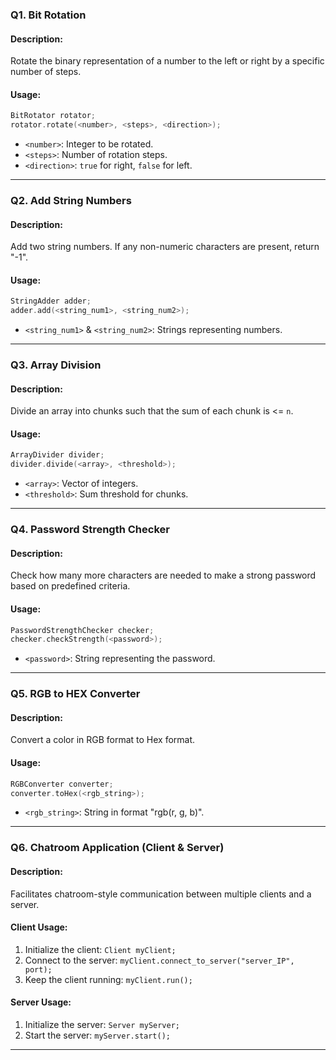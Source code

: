 
### **Q1. Bit Rotation**

#### **Description**:
Rotate the binary representation of a number to the left or right by a specific number of steps.

#### **Usage**:
```cpp
BitRotator rotator;
rotator.rotate(<number>, <steps>, <direction>);
```
- `<number>`: Integer to be rotated.
- `<steps>`: Number of rotation steps.
- `<direction>`: `true` for right, `false` for left.

---

### **Q2. Add String Numbers**

#### **Description**:
Add two string numbers. If any non-numeric characters are present, return "-1".

#### **Usage**:
```cpp
StringAdder adder;
adder.add(<string_num1>, <string_num2>);
```
- `<string_num1>` & `<string_num2>`: Strings representing numbers.

---

### **Q3. Array Division**

#### **Description**:
Divide an array into chunks such that the sum of each chunk is <= `n`.

#### **Usage**:
```cpp
ArrayDivider divider;
divider.divide(<array>, <threshold>);
```
- `<array>`: Vector of integers.
- `<threshold>`: Sum threshold for chunks.

---

### **Q4. Password Strength Checker**

#### **Description**:
Check how many more characters are needed to make a strong password based on predefined criteria.

#### **Usage**:
```cpp
PasswordStrengthChecker checker;
checker.checkStrength(<password>);
```
- `<password>`: String representing the password.

---

### **Q5. RGB to HEX Converter**

#### **Description**:
Convert a color in RGB format to Hex format.

#### **Usage**:
```cpp
RGBConverter converter;
converter.toHex(<rgb_string>);
```
- `<rgb_string>`: String in format "rgb(r, g, b)".

---

### **Q6. Chatroom Application (Client & Server)**

#### **Description**:
Facilitates chatroom-style communication between multiple clients and a server.

#### **Client Usage**:
1. Initialize the client: `Client myClient;`
2. Connect to the server: `myClient.connect_to_server("server_IP", port);`
3. Keep the client running: `myClient.run();`

#### **Server Usage**:
1. Initialize the server: `Server myServer;`
2. Start the server: `myServer.start();`



------------------------------------------